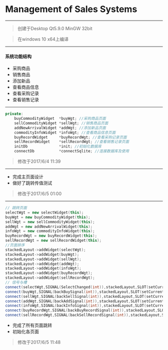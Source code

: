 # Management of Sales Systems

---

> 创建于Desktop Qt5.9.0 MinGW 32bit 

> 在windows 10 x64上编译
---
#### 系统功能结构
- 采购商品
- 销售商品
- 添加新品
- 查看商品信息
- 查看采购记录
- 查看销售记录

---
```cpp
private:
    buyCommodityWidget  *buyWgt; //采购商品页面
    sellCommodityWidget *sellWgt; //销售商品页面
    addNewArrivalWidget *addWgt; //添加新品页面
    commodityInfoWidget *infoWgt; //查看商品信息页面
    buyRecordWidget     *buyRecordWgt; //查看采购记录页面
    sellRecordWidget    *sellRecordWgt; //查看销售记录页面
    initDb              *init; //初始化数据库
    connectDb           *connectSqlite; //连接数据库及使用

```
> 修改于2017/6/4 11:39 

---
- 完成主页面设计
- 做好了跳转传值测试
> 修改于2017/6/5 01:00
---
```cpp
// 跳转页面
selectWgt = new selectWidget(this);
buyWgt = new buyCommodityWidget(this);
sellWgt = new sellCommodityWidget(this);
addWgt = new addNewArrivalWidget(this);
infoWgt = new commodityInfoWidget(this);
buyRecordWgt = new buyRecordWidget(this);
sellRecordWgt = new sellRecordWidget(this);
//页面排序
stackedLayout->addWidget(selectWgt);
stackedLayout->addWidget(buyWgt);
stackedLayout->addWidget(sellWgt);
stackedLayout->addWidget(addWgt);
stackedLayout->addWidget(infoWgt);
stackedLayout->addWidget(buyRecordWgt);
stackedLayout->addWidget(sellRecordWgt);
// 信号与槽
connect(selectWgt,SIGNAL(SelectChanged(int)),stackedLayout,SLOT(setCurrentIndex(int)));
connect(buyWgt,SIGNAL(backBuySignal(int)),stackedLayout,SLOT(setCurrentIndex(int)));
connect(sellWgt,SIGNAL(backSellSignal(int)),stackedLayout,SLOT(setCurrentIndex(int)));
connect(addWgt,SIGNAL(backAddSignal(int)),stackedLayout,SLOT(setCurrentIndex(int)));
connect(infoWgt,SIGNAL(backInfoSignal(int)),stackedLayout,SLOT(setCurrentIndex(int)));
connect(buyRecordWgt,SIGNAL(backBuyRecordSignal(int)),stackedLayout,SLOT(setCurrentIndex(int)));
connect(sellRecordWgt,SIGNAL(backSellRecordSignal(int)),stackedLayout,SLOT(setCurrentIndex(int)));
```

- 完成了所有页面跳转
- 初始化各页面
> 修改于2017/6/5 11:48
